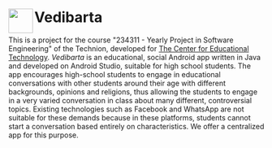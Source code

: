 # Vedibarta <img src="https://user-images.githubusercontent.com/28847788/68692017-68788080-057d-11ea-9a6a-1a7cf5a4ba52.PNG" align="left" height="48" width="48">

This is a project for the course "234311 - Yearly Project in Software Engineering" of the Technion, developed for [The Center for Educational Technology](https://www.home.cet.ac.il/).
*Vedibarta* is an educational, social Android app written in Java and developed on Android Studio, suitable for high school students. The app encourages high-school students to engage in educational conversations with other students around their age with different backgrounds, opinions and religions, thus allowing the students to engage in a very varied conversation in class about many different, controversial topics. Existing technologies such as Facebook and WhatsApp are not suitable for these demands because in these platforms, students cannot start a conversation based entirely on characteristics. We offer a centralized app for this purpose.
